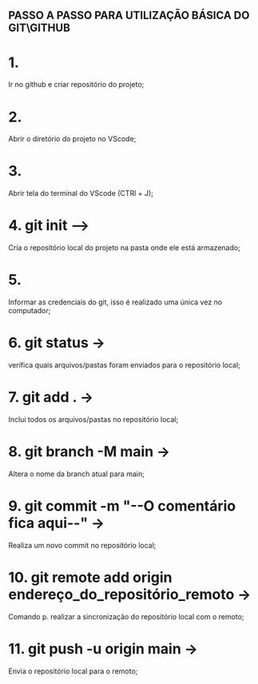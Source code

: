 ## PASSO A  PASSO PARA UTILIZAÇÃO BÁSICA DO GIT\GITHUB


# 1. 
Ir no github e criar repositório do projeto;

# 2. 
Abrir o diretório do projeto no VScode;

# 3. 
Abrir tela do terminal do VScode (CTRl + J);

# 4. git init -->
Cria o repositório local do projeto na pasta onde ele está armazenado;

# 5. 
Informar as credenciais do git, isso é realizado uma única vez no computador;
<!-- 
    git config --global user.name "Seu Nome"
    git config --global user.email "artur" 
-->

# 6. git status -> 
verifica quais arquivos/pastas foram enviados para o repositório local;

# 7. git add . ->
Inclui todos os arquivos/pastas no repositório local;

# 8. git branch -M main -> 
Altera o nome da branch atual para main;

# 9. git commit -m "--O comentário fica aqui--" ->
Realiza um novo commit no repositório local;

# 10. git remote add origin endereço_do_repositório_remoto ->
Comando p. realizar a sincronização do repositório local com o remoto;

# 11. git push -u origin main -> 
Envia o repositório local para o remoto;